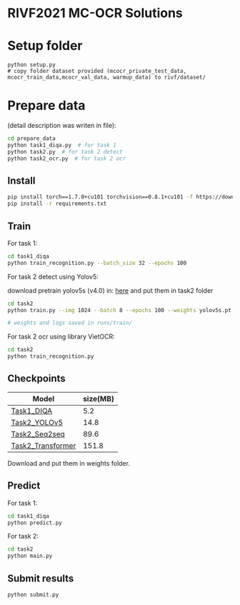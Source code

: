 # RIVF2021 MC-OCR Solutions

# Setup folder
```
python setup.py
# copy folder dataset provided (mcocr_private_test_data, mcocr_train_data,mcocr_val_data, warmup_data) to rivf/dataset/
```
# Prepare data
(detail description was writen in file):
```bash
cd prepare_data
python task1_diqa.py  # for task 1
python task2.py  # for task 2 detect
python task2_ocr.py  # for task 2 ocr
```

## Install
```bash
pip install torch==1.7.0+cu101 torchvision==0.8.1+cu101 -f https://download.pytorch.org/whl/torch_stable.html
pip install -r requirements.txt
```
## Train 
For task 1:
```bash
cd task1_diqa
python train_recognition.py --batch_size 32 --epochs 100
```
For task 2 detect using Yolov5:

download pretrain yolov5s (v4.0) in:
[here](https://github.com/ultralytics/yolov5/releases) and put them in task2 folder
```bash
cd task2
python train.py --img 1024 --batch 8 --epochs 100 --weights yolov5s.pt --data receipt.yaml

# weights and logs saved in runs/train/
```
For task 2 ocr using library VietOCR:
```bash
cd task2
python train_recognition.py
```
## Checkpoints
| Model | size(MB) |
|---------- |------ |
| [Task1_DIQA](https://drive.google.com/file/d/1EXlNxu3gpGqX00i479pV__337emazZHI/view?usp=sharing)    |5.2    
| [Task2_YOLOv5](https://drive.google.com/file/d/1G0WfRoj-frDxc6dPg-IakHUOsQh1q8A_/view?usp=sharing)    |14.8     
| [Task2_Seq2seq](https://drive.google.com/file/d/1OI7tTHvcDtXPTrv_2tF-EGeDNakAHfX7/view?usp=sharing)    |89.6     
| [Task2_Transformer](https://drive.google.com/file/d/1-oo33uZYTSi8hd1YRRIBVZY-ayt-aQ5e/view?usp=sharing)    |151.8 

Download and put them in weights folder.
## Predict
For task 1:
```bash
cd task1_diqa
python predict.py
```
For task 2:
```bash
cd task2
python main.py
```
## Submit results
```bash
python submit.py
```
